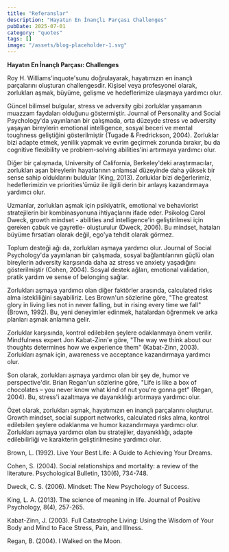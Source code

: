```yaml
---
title: "Referanslar"
description: "Hayatın En İnançlı Parçası Challenges"
pubDate: 2025-07-01
category: "quotes"
tags: []
image: "/assets/blog-placeholder-1.svg"
---
```


**Hayatın En İnançlı Parçası: Challenges**

Roy H. Williams'inquote'sunu doğrulayarak, hayatımızın en inançlı parçalarını oluşturan challengesdir. Kişisel veya profesyonel olarak, zorlukları aşmak, büyüme, gelişme ve hedeflerimize ulaşmaya yardımcı olur.

Güncel bilimsel bulgular, stress ve adversity gibi zorluklar yaşamanın muazzam faydaları olduğunu göstermiştir. Journal of Personality and Social Psychology'da yayınlanan bir çalışmada, orta düzeyde stress ve adversity yaşayan bireylerin emotional intelligence, sosyal beceri ve mental toughness geliştiğini gösterilmiştir (Tugade & Fredrickson, 2004). Zorluklar bizi adapte etmek, yenilik yapmak ve evrim geçirmek zorunda bırakır, bu da cognitive flexibility ve problem-solving abilities'ini artırmaya yardımcı olur.

Diğer bir çalışmada, University of California, Berkeley'deki araştırmacılar, zorlukları aşan bireylerin hayatlarının anlamsal düzeyinde daha yüksek bir sense sahip olduklarını buldular (King, 2013). Zorluklar bizi değerlerimiz, hedeflerimizin ve priorities'ümüz ile ilgili derin bir anlayış kazandırmaya yardımcı olur.

Uzmanlar, zorlukları aşmak için psikiyatrik, emotional ve behaviorist stratejilerin bir kombinasyonuna ihtiyaçlarını ifade eder. Psikolog Carol Dweck, growth mindset - abilities and intelligence'in geliştirilmesi için gereken çabuk ve gayretle- oluşturulur (Dweck, 2006). Bu mindset, hataları büyüme fırsatları olarak değil, ego'ya tehdit olarak görmez.

Toplum desteği ağı da, zorlukları aşmaya yardımcı olur. Journal of Social Psychology'da yayınlanan bir çalışmada, sosyal bağlantılarının güçlü olan bireylerin adversity karşısında daha az stress ve anxiety yaşadığını gösterilmiştir (Cohen, 2004). Sosyal destek ağları, emotional validation, pratik yardım ve sense of belonging sağlar.

Zorlukları aşmaya yardımcı olan diğer faktörler arasında, calculated risks alma istekliliğini sayabiliriz. Les Brown'un sözlerine göre, "The greatest glory in living lies not in never falling, but in rising every time we fall" (Brown, 1992). Bu, yeni deneyimler edinmek, hatalardan öğrenmek ve arka planları aşmak anlamına gelir.

Zorluklar karşısında, kontrol edilebilen şeylere odaklanmaya önem verilir. Mindfulness expert Jon Kabat-Zinn'e göre, "The way we think about our thoughts determines how we experience them" (Kabat-Zinn, 2003). Zorlukları aşmak için, awareness ve acceptance kazandırmaya yardımcı olur.

Son olarak, zorlukları aşmaya yardımcı olan bir şey de, humor ve perspective'dir. Brian Regan'un sözlerine göre, "Life is like a box of chocolates – you never know what kind of nut you're gonna get" (Regan, 2004). Bu, stress'i azaltmaya ve dayanıklılığı artırmaya yardımcı olur.

Özet olarak, zorlukları aşmak, hayatımızın en inançlı parçalarını oluşturur. Growth mindset, social support networks, calculated risks alma, kontrol edilebilen şeylere odaklanma ve humor kazandırmaya yardımcı olur. Zorlukları aşmaya yardımcı olan bu stratejiler, dayanıklılığı, adapte edilebilirliği ve karakterin geliştirilmesine yardımcı olur.

Brown, L. (1992). Live Your Best Life: A Guide to Achieving Your Dreams.

Cohen, S. (2004). Social relationships and mortality: a review of the literature. Psychological Bulletin, 130(6), 734-748.

Dweck, C. S. (2006). Mindset: The New Psychology of Success.

King, L. A. (2013). The science of meaning in life. Journal of Positive Psychology, 8(4), 257-265.

Kabat-Zinn, J. (2003). Full Catastrophe Living: Using the Wisdom of Your Body and Mind to Face Stress, Pain, and Illness.

Regan, B. (2004). I Walked on the Moon.